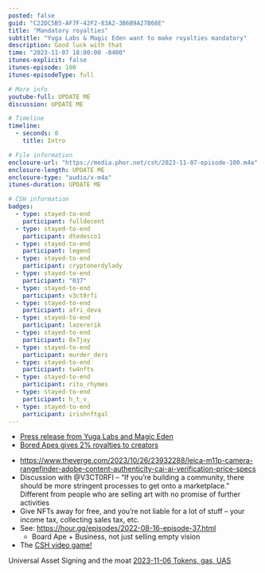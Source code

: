 ```yaml
---
posted: false
guid: "C22DC5B5-AF7F-42F2-83A2-3B6B9A27B68E"
title: "Mandatory royalties"
subtitle: "Yuga Labs & Magic Eden want to make royalties mandatory"
description: Good luck with that
time: "2023-11-07 18:00:00 -0400"
itunes-explicit: false
itunes-episode: 100
itunes-episodeType: full

# More info
youtube-full: UPDATE ME
discussion: UPDATE ME

# Timeline
timeline:
  - seconds: 0
    title: Intro

# File information
enclosure-url: "https://media.phor.net/csh/2023-11-07-episode-100.m4a"
enclosure-length: UPDATE ME
enclosure-type: "audio/x-m4a"
itunes-duration: UPDATE ME

# CSH information
badges:
  - type: stayed-to-end
    participant: fulldecent
  - type: stayed-to-end
    participant: dtedesco1
  - type: stayed-to-end
    participant: legend
  - type: stayed-to-end
    participant: cryptonerdylady
  - type: stayed-to-end
    participant: "037"
  - type: stayed-to-end
    participant: v3ct0rfi
  - type: stayed-to-end
    participant: afri_deva
  - type: stayed-to-end
    participant: lazererik
  - type: stayed-to-end
    participant: 0x7jay
  - type: stayed-to-end
    participant: murder_ders
  - type: stayed-to-end
    participant: tw4nfts
  - type: stayed-to-end
    participant: rito_rhymes
  - type: stayed-to-end
    participant: h_t_v_
  - type: stayed-to-end
    participant: irishnftgal
---
```


- [Press release from Yuga Labs and Magic Eden](https://www.prnewswire.com/news-releases/yuga-labs-and-magic-eden-to-collaborate-on-a-new-ethereum-marketplace-to-protect-creator-royalties-301977665.html)
- [Bored Apes gives 2% royalties to creators](https://boredapeyachtclub.com/royalties)

<!--end of quick notes-->

- https://www.theverge.com/2023/10/26/23932288/leica-m11p-camera-rangefinder-adobe-content-authenticity-cai-ai-verification-price-specs
- Discussion with @V3CT0RFI – “If you’re building a community, there should be more stringent processes to get onto a marketplace.” Different from people who are selling art with no promise of further activities
- Give NFTs away for free, and you’re not liable for a lot of stuff – your income tax, collecting sales tax, etc.
- See: https://hour.gg/episodes/2022-08-16-episode-37.html
  - Board Ape + Business, not just selling empty vision
- The [CSH video game!](http://hour.gg/member-information-game)

Universal Asset Signing and the moat [2023-11-06 Tokens, gas, UAS](https://docs.google.com/presentation/d/1Qok-fqtjXL6erSurRi0BLdfpcF5hIHS2OQSUllvZBS4/edit#slide=id.g297ea16cfa1_0_957)